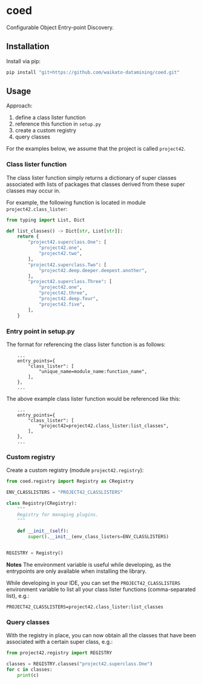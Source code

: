# coed
Configurable Object Entry-point Discovery.

## Installation

Install via pip:

```bash
pip install "git+https://github.com/waikato-datamining/coed.git"
```

## Usage

Approach:

1. define a class lister function
2. reference this function in `setup.py`
3. create a custom registry
4. query classes

For the examples below, we assume that the project is called `project42`.

### Class lister function

The class lister function simply returns a dictionary of super classes 
associated with lists of packages that classes derived from these super 
classes may occur in. 

For example, the following function is located in module `project42.class_lister`:

```python
from typing import List, Dict

def list_classes() -> Dict[str, List[str]]:
    return {
        "project42.superclass.One": [
            "project42.one",
            "project42.two",
        ],
        "project42.superclass.Two": [
            "project42.deep.deeper.deepest.another",
        ],
        "project42.superclass.Three": [
            "project42.one",
            "project42.three",
            "project42.deep.four",
            "project42.five",
        ],
    }
```

### Entry point in setup.py

The format for referencing the class lister function is as follows:

```
    ...
    entry_points={
        "class_lister": [
            "unique_name=module_name:function_name",
        ],
    },
    ...
```

The above example class lister function would be referenced like this:

```
    ...
    entry_points={
        "class_lister": [
            "project42=project42.class_lister:list_classes",
        ],
    },
    ...
```

### Custom registry

Create a custom registry (module `project42.registry`):

```python
from coed.registry import Registry as CRegistry

ENV_CLASSLISTERS = "PROJECT42_CLASSLISTERS"

class Registry(CRegistry):
    """
    Registry for managing plugins.
    """

    def __init__(self):
        super().__init__(env_class_listers=ENV_CLASSLISTERS)


REGISTRY = Registry()
```

**Notes** 
The environment variable is useful while developing, as the entrypoints
are only available when installing the library.

While developing in your IDE, you can set the `PROJECT42_CLASSLISTERS`
environment variable to list all your class lister functions (comma-separated list),
e.g.:

```
PROJECT42_CLASSLISTERS=project42.class_lister:list_classes
```

### Query classes

With the registry in place, you can now obtain all the classes that have been 
associated with a certain super class, e.g.:

```python
from project42.registry import REGISTRY

classes = REGISTRY.classes("project42.superclass.One")
for c in classes:
    print(c)
```
